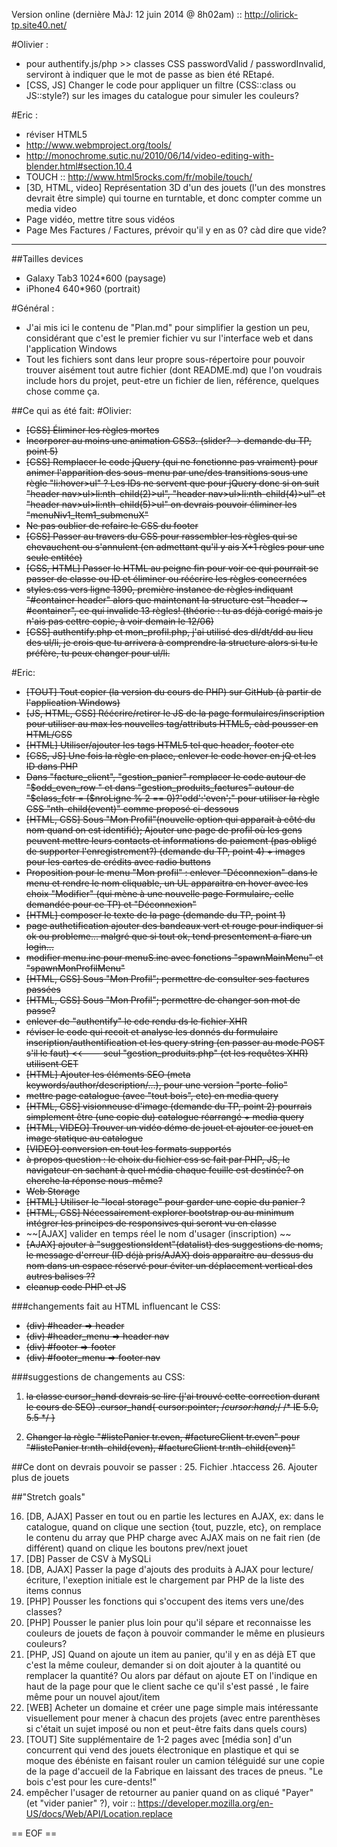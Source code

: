 Version online (dernière MàJ: 12 juin 2014 @ 8h02am) :: http://olirick-tp.site40.net/


#Olivier :
- pour authentify.js/php >> classes CSS passwordValid / passwordInvalid, serviront à indiquer que le mot de passe as bien été REtapé.
- [CSS, JS] Changer le code pour appliquer un filtre (CSS::class ou JS::style?) sur les images du catalogue pour simuler les couleurs?

#Eric :
- réviser HTML5
- http://www.webmproject.org/tools/
- http://monochrome.sutic.nu/2010/06/14/video-editing-with-blender.html#section.10.4
- TOUCH :: http://www.html5rocks.com/fr/mobile/touch/
- [3D, HTML, video] Représentation 3D d'un des jouets (l'un des monstres devrait être simple) qui tourne en turntable, et donc compter comme un media video
- Page vidéo, mettre titre sous vidéos
- Page Mes Factures / Factures, prévoir qu'il y en as 0? càd dire que vide?

-------------------------

##Tailles devices
- Galaxy Tab3 1024*600 (paysage)
- iPhone4 640*960 (portrait)

#Général :
- J'ai mis ici le contenu de "Plan.md" pour simplifier la gestion un peu, considérant que c'est le premier fichier vu sur l'interface web et dans l'application Windows
- Tout les fichiers sont dans leur propre sous-répertoire pour pouvoir trouver aisément tout autre fichier (dont README.md) que l'on voudrais include hors du projet, peut-etre un fichier de lien, référence, quelques chose comme ça. 

##Ce qui as été fait:
#Olivier:
- ~~[CSS] Éliminer les règles mortes~~
- ~~Incorporer au moins une animation CSS3. (slider? -> demande du TP, point 5)~~
- ~~[CSS] Remplacer le code jQuery (qui ne fonctionne pas vraiment) pour animer l'apparition des sous-menu par une/des transitions sous une règle "li:hover>ul" ? Les IDs ne servent que pour jQuery donc si on suit "header nav>ul>li:nth-child(2)>ul",  "header nav>ul>li:nth-child(4)>ul" et "header nav>ul>li:nth-child(5)>ul" on devrais pouvoir éliminer les "<?php echo $MenusID; ?>menuNiv1_Item1_submenuX"~~
- ~~Ne pas oublier de refaire le CSS du footer~~
- ~~[CSS] Passer au travers du CSS pour rassembler les règles qui se chevauchent ou s'annulent (en admettant qu'il y ais X+1 règles pour une seule entitée)~~
- ~~[CSS, HTML] Passer le HTML au peigne fin pour voir ce qui pourrait se passer de classe ou ID et éliminer ou réécrire les règles concernées~~
- ~~styles.css vers ligne 1390, première instance de règles indiquant "#container header" alors que maintenant la structure est "header ~ #container", ce qui invalide 13 règles! (théorie : tu as déjà corigé mais je n'ais pas cettre copie, à voir demain le 12/06)~~
- ~~[CSS] authentify.php et mon_profil.php, j'ai utilisé des dl/dt/dd au lieu des ul/li, je crois que tu arrivera à comprendre la structure alors si tu le préfère, tu peux changer pour ul/li.~~

#Eric:
- ~~[TOUT] Tout copier (la version du cours de PHP) sur GitHub (à partir de l'application Windows)~~
- ~~[JS, HTML, CSS] Réécrire/retirer le JS de la page formulaires/inscription pour utiliser au max les nouvelles tag/attributs HTML5, càd pousser en HTML/CSS~~
- ~~[HTML] Utiliser/ajouter les tags HTML5 tel que header, footer etc~~
- ~~[CSS, JS] Une fois la règle en place, enlever le code hover en jQ et les ID dans PHP~~
- ~~Dans "facture_client", "gestion_panier" remplacer le code autour de "$odd_even_row "  et dans "gestion_produits_factures" autour de "$class_fctr = ($nroLigne % 2 == 0)?'odd':'even';" pour utiliser la règle CSS "nth-child(event)" comme proposé ci-dessous~~
- ~~[HTML, CSS] Sous "Mon Profil"(nouvelle option qui apparait à côté du nom quand on est identifié); Ajouter une page de profil où les gens peuvent mettre leurs contacts et informations de paiement (pas obligé de supporter l'enregistrement?) (demande du TP, point 4) + images pour les cartes de crédits avec radio buttons~~
- ~~Proposition pour le menu "Mon profil" : enlever "Déconnexion" dans le menu et rendre le nom cliquable, un UL apparaitra en hover avec les choix "Modifier" (qui mène à une nouvelle page Formulaire, celle demandée pour ce TP) et "Déconnexion"~~
- ~~[HTML] composer le texte de la page (demande du TP, point 1)~~
- ~~page authetification ajouter des bandeaux vert et rouge pour indiquer si ok ou probleme... malgré que si tout ok, tend presentement a fiare un login...~~
- ~~modifier menu.inc pour menuS.inc avec fonctions "spawnMainMenu" et "spawnMonProfilMenu"~~
- ~~[HTML, CSS] Sous "Mon Profil"; permettre de consulter ses factures passées~~
- ~~[HTML, CSS] Sous "Mon Profil"; permettre de changer son mot de passe?~~
- ~~enlever de "authentify" le cde rendu ds le fichier XHR~~
- ~~réviser le code qui recoit et analyse les donnés du formulaire inscription/authentification et les query string (en passer au mode POST s'il le faut) <<--- seul "gestion_produits.php" (et les requêtes XHR) utilisent GET~~
- ~~[HTML] Ajouter les éléments SEO (meta keywords/author/description/...), pour une version "porte-folio"~~
- ~~mettre page catalogue (avec "tout bois", etc) en media query~~
- ~~[HTML, CSS] visionneuse d'image  (demande du TP, point 2) pourrais simplement être (une copie du) catalogue réarrangé + media query~~
- ~~[HTML, VIDEO] Trouver un vidéo démo de jouet et ajouter ce jouet en image statique au catalogue~~
- ~~[VIDEO] conversion en tout les formats supportés~~
- ~~à propos question : le choix du fichier css se fait par PHP, JS, le navigateur en sachant à quel média chaque feuille est destinée? on cherche la réponse nous-même?~~
- ~~Web Storage~~
- ~~[HTML] Utiliser le "local storage" pour garder une copie du panier ?~~
- ~~[HTML, CSS] Nécessairement explorer bootstrap ou au minimum intégrer les principes de responsives qui seront vu en classe~~
- ~~[AJAX] valider en temps réel le nom d'usager (inscription) ~~
- ~~[AJAX] ajouter à "suggestionsIdent"(datalist) des suggestions de noms, le message d'erreur (ID déjà pris/AJAX) dois apparaitre au-dessus du nom dans un espace réservé pour éviter un déplacement vertical des autres balises ??~~
- ~~cleanup code PHP et JS~~

###changements fait au HTML influencant le CSS:
* ~~(div) #header => header~~
* ~~(div) #header_menu => header nav~~
* ~~(div) #footer => footer~~
* ~~(div) #footer_menu => footer nav~~

###suggestions de changements au CSS:
1. ~~la classe cursor_hand devrais se lire (j'ai trouvé cette correction durant le cours de SEO)
.cursor_hand{
	cursor:pointer;
	/*cursor:hand;*/ /* IE 5.0, 5.5 */
}~~

2. ~~Changer la règle "#listePanier tr.even, #factureClient tr.even" pour "#listePanier tr:nth-child(even),  #factureClient tr:nth-child(even)"~~


##Ce dont on devrais pouvoir se passer :
25. Fichier .htaccess
26. Ajouter plus de jouets

##"Stretch goals"

16. [DB, AJAX] Passer en tout ou en partie les lectures en AJAX, ex: dans le catalogue, quand on clique une section {tout, puzzle, etc}, on remplace le contenu du array que PHP charge avec AJAX mais on ne fait rien (de différent) quand on clique les boutons prev/next jouet
17. [DB] Passer de CSV à MySQLi
18. [DB, AJAX] Passer la page d'ajouts des produits à AJAX pour lecture/écriture, l'exeption initiale est le chargement par PHP de la liste des items connus
19. [PHP] Pousser les fonctions qui s'occupent des items vers une/des classes?
20. [PHP] Pousser le panier plus loin pour qu'il sépare et reconnaisse les couleurs de jouets de façon à pouvoir commander le même en plusieurs couleurs?
21. [PHP, JS] Quand on ajoute un item au panier, qu'il y en as déjà ET que c'est la même couleur, demander si on doit ajouter à la quantité ou remplacer la quantité? Ou alors par défaut on ajoute ET on l'indique en haut de la page pour que le client sache ce qu'il s'est passé , le faire même pour un nouvel ajout/item 
23. [WEB] Acheter un domaine et créer une page simple mais intéressante visuellement pour mener à chacun des projets (avec entre parenthèses si c'était un sujet imposé ou non et peut-être faits dans quels cours)
24. [TOUT] Site supplémentaire de 1-2 pages avec [média son] d'un concurrent qui vend des jouets électronique en plastique et qui se moque des ébéniste en faisant rouler un camion téléguidé sur une copie de la page d'accueil de la Fabrique en laissant des traces de pneus. "Le bois c'est pour les cure-dents!"
25. empêcher l'usager de retourner au panier quand on as cliqué "Payer" (et "vider panier" ?), voir :: https://developer.mozilla.org/en-US/docs/Web/API/Location.replace

== EOF ==
